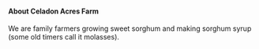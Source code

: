 #### About Celadon Acres Farm

We are family farmers growing sweet sorghum and making sorghum syrup (some old timers call it molasses).

